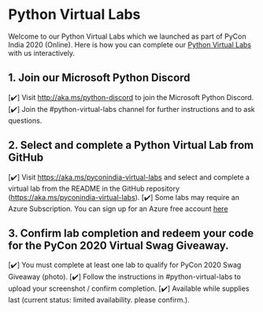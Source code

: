 # Python Virtual Labs
Welcome to our Python Virtual Labs which we launched as part of PyCon India 2020 (Online).
Here is how you can complete our [Python Virtual Labs](https://aka.ms/pyconindia-virtual-labs) with us interactively.

## 1. Join our Microsoft Python Discord
[✔️] Visit http://aka.ms/python-discord to join the Microsoft Python Discord.
[✔️] Join the #python-virtual-labs channel for further instructions and to ask questions.

## 2. Select and complete a Python Virtual Lab from GitHub
[✔️] Visit https://aka.ms/pyconindia-virtual-labs and select and complete a virtual lab from the README in the GitHub repository (https://aka.ms/pyconindia-virtual-labs).
[✔️] Some labs may require an Azure Subscription. You can sign up for an Azure free account [here](https://azure.microsoft.com/en-us/free/?WT.mc_id=pyconindia-github-cxa)

## 3. Confirm lab completion and redeem your code for the PyCon 2020 Virtual Swag Giveaway.
[✔️] You must complete at least one lab to qualify for PyCon 2020 Swag Giveaway (photo).
[✔️] Follow the instructions in #python-virtual-labs to upload your screenshot / confirm completion.
[✔️] Available while supplies last (current status: limited availability. please confirm.).

